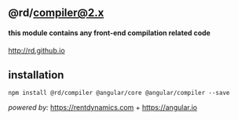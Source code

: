 ## @rd/compiler@2.x

#### this module contains any front-end compilation related code

http://rd.github.io

## installation
```
npm install @rd/compiler @angular/core @angular/compiler --save

```

_powered by:_
https://rentdynamics.com +
https://angular.io
